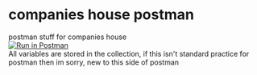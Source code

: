 # companies house postman
postman stuff for companies house<br>
[![Run in Postman](https://run.pstmn.io/button.svg)](https://app.getpostman.com/run-collection/cb0e71d26b6f8cd76938)<br>
All variables are stored in the collection, if this isn't standard practice for postman then im sorry, new to this side of postman
